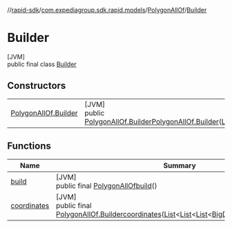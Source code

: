 //[rapid-sdk](../../../../index.md)/[com.expediagroup.sdk.rapid.models](../../index.md)/[PolygonAllOf](../index.md)/[Builder](index.md)

# Builder

[JVM]\
public final class [Builder](index.md)

## Constructors

| | |
|---|---|
| [PolygonAllOf.Builder](-polygon-all-of.-builder.md) | [JVM]<br>public [PolygonAllOf.Builder](index.md)[PolygonAllOf.Builder](-polygon-all-of.-builder.md)([List](https://docs.oracle.com/javase/8/docs/api/java/util/List.html)&lt;[List](https://docs.oracle.com/javase/8/docs/api/java/util/List.html)&lt;[List](https://docs.oracle.com/javase/8/docs/api/java/util/List.html)&lt;[BigDecimal](https://docs.oracle.com/javase/8/docs/api/java/math/BigDecimal.html)&gt;&gt;&gt;coordinates) |

## Functions

| Name | Summary |
|---|---|
| [build](build.md) | [JVM]<br>public final [PolygonAllOf](../index.md)[build](build.md)() |
| [coordinates](coordinates.md) | [JVM]<br>public final [PolygonAllOf.Builder](index.md)[coordinates](coordinates.md)([List](https://docs.oracle.com/javase/8/docs/api/java/util/List.html)&lt;[List](https://docs.oracle.com/javase/8/docs/api/java/util/List.html)&lt;[List](https://docs.oracle.com/javase/8/docs/api/java/util/List.html)&lt;[BigDecimal](https://docs.oracle.com/javase/8/docs/api/java/math/BigDecimal.html)&gt;&gt;&gt;coordinates) |
